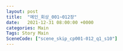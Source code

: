 ```yaml
---
layout: post
title:  "메인_회상_001~012장"
date:   2021-12-31 08:00:00 +0000
categories: Main
Tags: Story Main
SceneCode: ["scene_skip_cp001-012_q1_s10"]
---
```

